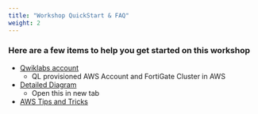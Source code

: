 ```yaml
---
title: "Workshop QuickStart & FAQ"
weight: 2
---
```



### Here are a few items to help you get started on this workshop

- [Qwiklabs account](2_moduletwo/21_logistics.html)
  - QL provisioned AWS Account and FortiGate Cluster in AWS
- [Detailed Diagram](image-fgcp-tgw.png)
  - Open this in new tab
- [AWS Tips and Tricks](2_moduletwo/23_awstipstricks.html)
